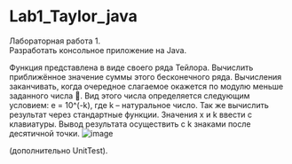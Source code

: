 # Lab1_Taylor_java
Лабораторная работа 1.  
Разработать консольное приложение на Java.

Функция представлена в виде своего ряда Тейлора. Вычислить приближённое значение суммы этого бесконечного ряда. Вычисления заканчивать, когда очередное слагаемое окажется по модулю меньше заданного числа . Вид этого числа определяется  следующим условием:
 e = 10^(-k), где k – натуральное число. 
Так же вычислить результат через стандартные функции.
Значения x и k ввести с клавиатуры. 
Вывод результата осуществить с k знаками после десятичной точки.
![image](https://user-images.githubusercontent.com/93100344/201191240-638196bb-4372-4341-9961-dc0ccaa098ca.png)

 
(дополнительно UnitTest). 
